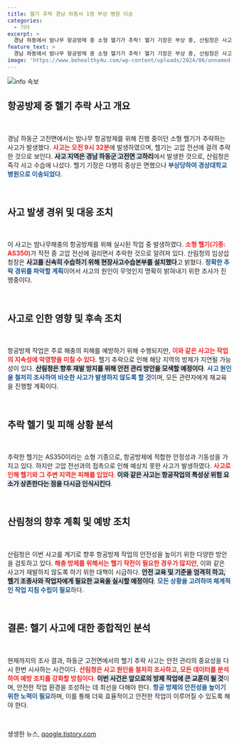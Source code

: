 ```yaml
---
title: 헬기 추락 경남 하동서 1명 부상 병원 이송
categories:
  - 기타
excerpt: >
  경남 하동에서 밤나무 항공방제 중 소형 헬기가 추락! 헬기 기장은 부상 중, 산림청은 사고 수습 본부를 설치하고 원인 조사에 착수했다. 더욱 자세한 소식, 지금 클릭!
feature_text: >
  경남 하동에서 밤나무 항공방제 중 소형 헬기가 추락! 헬기 기장은 부상 중, 산림청은 사고 수습 본부를 설치하고 원인 조사에 착수했다. 더욱 자세한 소식, 지금 클릭!
image: 'https://www.behealthy4u.com/wp-content/uploads/2024/06/unnamed-file.png'
---
```


<p><img src="https://www.behealthy4u.com/wp-content/uploads/2024/06/unnamed-file.png" alt="info 속보" /></p>

<h2 data-ke-size="size26">항공방제 중 헬기 추락 사고 개요</h2>

<p data-ke-size="size16">&nbsp;</p>

<p>경남 하동군 고전면에서는 밤나무 항공방제를 위해 진행 중이던 소형 헬기가 추락하는 사고가 발생했다. <b><span style="color: #ee2323;">사고는 오전 9시 32분</span></b>에 발생하였으며, 헬기는 고압 전선에 걸려 추락한 것으로 보인다. <b><span style="background-color: #21538527;">사고 지역은 경남 하동군 고전면 고하리</span></b>에서 발생한 것으로, 산림청은 즉각 사고 수습에 나섰다. 헬기 기장은 다행히 중상은 면했으나 <b><span style="color: #1a5490;">부상당하여 경상대학교병원으로 이송되었다</span></b>.</p>

<p data-ke-size="size16">&nbsp;</p>

<h2 data-ke-size="size26">사고 발생 경위 및 대응 조치</h2>

<p data-ke-size="size16">&nbsp;</p>

<p>이 사고는 밤나무해충의 항공방제를 위해 실시된 작업 중 발생하였다. <b><span style="color: #ee2323;">소형 헬기(기종: AS350)</span></b>가 작전 중 고압 전선에 걸리면서 추락한 것으로 알려져 있다. 산림청의 임상섭 청장은 <b><span style="background-color: #21538527;">사고를 신속히 수습하기 위해 현장사고수습본부를 설치했다</span></b>고 밝혔다. <b><span style="color: #1a5490;">정확한 추락 경위를 파악할 계획</span></b>이어서 사고의 원인이 무엇인지 명확히 밝혀내기 위한 조사가 진행중이다.</p>

<p data-ke-size="size16">&nbsp;</p>

<h2 data-ke-size="size26">사고로 인한 영향 및 후속 조치</h2>

<p data-ke-size="size16">&nbsp;</p>

<p>항공방제 작업은 주로 해충의 피해를 예방하기 위해 수행되지만, <b><span style="color: #ee2323;">이와 같은 사고는 작업의 지속성에 악영향을 미칠 수 있다</span></b>. 헬기 추락으로 인해 해당 지역의 방제가 지연될 가능성이 있다. <b><span style="background-color: #21538527;">산림청은 향후 재발 방지를 위해 안전 관리 방안을 모색할 예정이다</span></b>. <b><span style="color: #1a5490;">사고 원인을 철저히 조사하여 비슷한 사고가 발생하지 않도록 할 것</span></b>이며, 모든 관련자에게 재교육을 진행할 계획이다.</p>

<p data-ke-size="size16">&nbsp;</p>

<h2 data-ke-size="size26">추락 헬기 및 피해 상황 분석</h2>

<p data-ke-size="size16">&nbsp;</p>

<p>추락한 헬기는 AS350이라는 소형 기종으로, 항공방제에 적합한 안정성과 기동성을 가지고 있다. 하지만 고압 전선과의 접촉으로 인해 예상치 못한 사고가 발생하였다. <b><span style="color: #ee2323;">사고로 인해 헬기와 그 주변 지역은 피해를 입었다</span></b>. <b><span style="background-color: #21538527;">이와 같은 사고는 항공작업의 특성상 위험 요소가 상존한다는 점을 다시금 인식시킨다</span></b>.</p>

<p data-ke-size="size16">&nbsp;</p>

<h2 data-ke-size="size26">산림청의 향후 계획 및 예방 조치</h2>

<p data-ke-size="size16">&nbsp;</p>

<p>산림청은 이번 사고를 계기로 향후 항공방제 작업의 안전성을 높이기 위한 다양한 방안을 검토하고 있다. <b><span style="color: #ee2323;">해충 방제를 위해서는 헬기 작전이 필요한 경우가 많지만</span></b>, 이와 같은 사고가 재발하지 않도록 하기 위한 대책이 시급하다. <b><span style="background-color: #21538527;">안전 교육 및 기준을 엄격히 하고, 헬기 조종사와 작업자에게 필요한 교육을 실시할 예정이다</span></b>. <b><span style="color: #1a5490;">모든 상황을 고려하여 체계적인 작업 지침 수립이 필요</span></b>하다.</p>

<p data-ke-size="size16">&nbsp;</p>

<h2 data-ke-size="size26">결론: 헬기 사고에 대한 종합적인 분석</h2>

<p data-ke-size="size16">&nbsp;</p>

<p>현재까지의 조사 결과, 하동군 고전면에서의 헬기 추락 사고는 안전 관리의 중요성을 다시 한번 시사하는 사건이다. <b><span style="color: #ee2323;">산림청은 사고 원인을 철저히 조사하고, 모든 데이터를 분석하여 예방 조치를 강화할 방침이다</span></b>. <b><span style="background-color: #21538527;">이번 사건은 앞으로의 방제 작업에 큰 교훈이 될 것</span></b>이며, 안전한 작업 환경을 조성하는 데 최선을 다해야 한다. <b><span style="color: #1a5490;">항공 방제의 안전성을 높이기 위한 노력이 필요</span></b>하며, 이를 통해 더욱 효율적이고 안전한 작업이 이루어질 수 있도록 해야 한다.</p>

<p data-ke-size="size16">&nbsp;</p>
생생한 뉴스, <a href="https://qoogle.tistory.com" rel="dofollow">qoogle.tistory.com</a>


